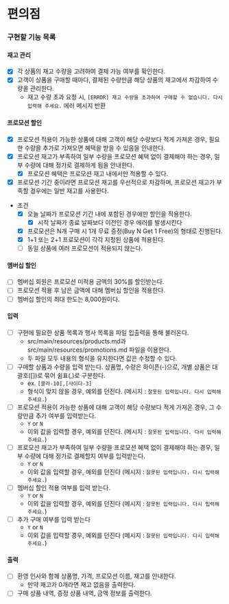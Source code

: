 # 편의점

### 구현할 기능 목록

#### 재고 관리

- [x] 각 상품의 재고 수량을 고려하여 결제 가능 여부를 확인한다.
- [x] 고객이 상품을 구매할 때마다, 결제된 수량만큼 해당 상품의 재고에서 차감하여 수량을 관리한다.
  - 재고 수량 초과 요청 시, `[ERROR] 재고 수량을 초과하여 구매할 수 없습니다. 다시 입력해 주세요.` 에러 메시지 반환

#### 프로모션 할인

- [x] 프로모션 적용이 가능한 상품에 대해 고객이 해당 수량보다 적게 가져온 경우, 필요한 수량을 추가로 가져오면 혜택을 받을 수 있음을 안내한다.
- [x] 프로모션 재고가 부족하여 일부 수량을 프로모션 혜택 없이 결제해야 하는 경우, 일부 수량에 대해 정가로 결제하게 됨을 안내한다.
  - [x] 프로모션 혜택은 프로모션 재고 내에서만 적용할 수 있다.
- [x] 프로모션 기간 중이라면 프로모션 재고를 우선적으로 차감하며, 프로모션 재고가 부족할 경우에는 일반 재고를 사용한다.

- 조건
  - [x] 오늘 날짜가 프로모션 기간 내에 포함된 경우에만 할인을 적용한다.
    - [x] 시작 날짜가 종료 날짜보다 이전인 경우 에러를 발생시킨다
  - [x] 프로모션은 N개 구매 시 1개 무료 증정(Buy N Get 1 Free)의 형태로 진행된다.
  - [x] 1+1 또는 2+1 프로모션이 각각 지정된 상품에 적용된다.
  - [ ] 동일 상품에 여러 프로모션이 적용되지 않는다.

#### 멤버십 할인

- [ ] 멤버십 회원은 프로모션 미적용 금액의 30%를 할인받는다.
- [ ] 프로모션 적용 후 남은 금액에 대해 멤버십 할인을 적용한다.
- [ ] 멤버십 할인의 최대 한도는 8,000원이다.

#### 입력

- [ ] 구현에 필요한 상품 목록과 행사 목록을 파일 입출력을 통해 불러온다.
  - src/main/resources/products.md과 src/main/resources/promotions.md 파일을 이용한다.
  - 두 파일 모두 내용의 형식을 유지한다면 값은 수정할 수 있다.
- [ ] 구매할 상품과 수량을 입력 받는다. 상품명, 수량은 하이픈(-)으로, 개별 상품은 대괄호([])로 묶어 쉼표(,)로 구분한다.
  - ex. `[콜라-10],[사이다-3]`
  - 형식이 맞지 않을 경우, 예외를 던진다. (메시지 : `잘못된 입력입니다. 다시 입력해 주세요.`)
- [ ] 프로모션 적용이 가능한 상품에 대해 고객이 해당 수량보다 적게 가져온 경우, 그 수량만큼 추가 여부를 입력받는다.
  - `Y` or `N`
  - 이외 값을 입력할 경우, 예외를 던진다. (메시지 : `잘못된 입력입니다. 다시 입력해 주세요.`)
- [ ] 프로모션 재고가 부족하여 일부 수량을 프로모션 혜택 없이 결제해야 하는 경우, 일부 수량에 대해 정가로 결제할지 여부를 입력받는다.
  - `Y` or `N`
  - 이외 값을 입력할 경우, 예외를 던진다 (메시지 : `잘못된 입력입니다. 다시 입력해 주세요.`)
- [ ] 멤버십 할인 적용 여부를 입력 받는다.
  - `Y` or `N`
  - 이외 값을 입력할 경우, 예외를 던진다 (메시지 : `잘못된 입력입니다. 다시 입력해 주세요.`)
- [ ] 추가 구매 여부를 입력 받는다
  - `Y` or `N`
  - 이외 값을 입력할 경우, 예외를 던진다 (메시지 : `잘못된 입력입니다. 다시 입력해 주세요.`)

#### 출력
- [ ] 환영 인사와 함께 상품명, 가격, 프로모션 이름, 재고를 안내한다.
  - 만약 재고가 0개라면 재고 없음을 출력한다.
- [ ] 구매 상품 내역, 증정 상품 내역, 금액 정보를 출력한다.
